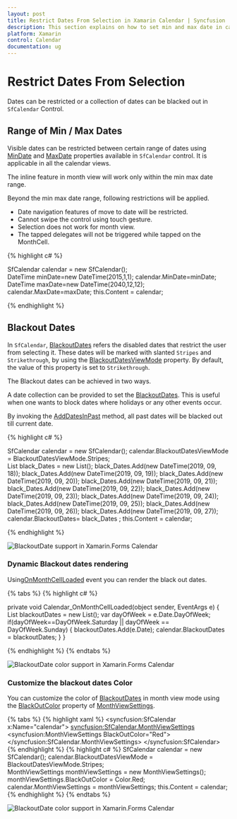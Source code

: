 ```yaml
---
layout: post
title: Restrict Dates From Selection in Xamarin Calendar | Syncfusion
description: This section explains on how to set min and max date in calendar (SfCalendar) control for Xamarin platforms.
platform: Xamarin
control: Calendar
documentation: ug
---
```


# Restrict Dates From Selection

Dates can be restricted or a collection of dates can be blacked out in `SfCalendar` Control.

## Range of Min / Max Dates

Visible dates can be restricted between certain range of dates using [MinDate](https://help.syncfusion.com/cr/xamarin/Syncfusion.SfCalendar.XForms.SfCalendar.html#Syncfusion_SfCalendar_XForms_SfCalendar_MinDate) and [MaxDate](https://help.syncfusion.com/cr/xamarin/Syncfusion.SfCalendar.XForms.SfCalendar.html#Syncfusion_SfCalendar_XForms_SfCalendar_MaxDate) properties available in `SfCalendar` control. It is applicable in all the calendar views.

The inline feature in month view will work only within the min max date range.

Beyond the min max date range, following restrictions will be applied.

* Date navigation features of move to date will be restricted.
* Cannot swipe the control using touch gesture.
* Selection does not work for month view.
* The tapped delegates will not be triggered while tapped on the MonthCell.
    

{% highlight c# %}
	
SfCalendar calendar = new SfCalendar();    
DateTime minDate=new DateTime(2015,1,1);
calendar.MinDate=minDate;
DateTime maxDate=new DateTime(2040,12,12);
calendar.MaxDate=maxDate;
this.Content = calendar;
	
{% endhighlight %}

## Blackout Dates

In `SfCalendar`, [BlackoutDates](https://help.syncfusion.com/cr/xamarin/Syncfusion.SfCalendar.XForms.SfCalendar.html#Syncfusion_SfCalendar_XForms_SfCalendar_BlackoutDates) refers the disabled dates that restrict the user from selecting it. These dates will be marked with slanted `Stripes` and `Strikethrough`, by using the [BlackoutDatesViewMode](https://help.syncfusion.com/cr/xamarin/Syncfusion.SfCalendar.XForms.SfCalendar.html#Syncfusion_SfCalendar_XForms_SfCalendar_BlackoutDatesViewMode) property. By default, the value of this property is set to `Strikethrough`.

The Blackout dates can be achieved in two ways.

A date collection can be provided to set the [BlackoutDates](https://help.syncfusion.com/cr/xamarin/Syncfusion.SfCalendar.XForms.SfCalendar.html#Syncfusion_SfCalendar_XForms_SfCalendar_BlackoutDates). This is useful when one wants to block dates where holidays or any other events occur.

By invoking the [AddDatesInPast](https://help.syncfusion.com/cr/xamarin/Syncfusion.SfCalendar.XForms.SfCalendar.html#Syncfusion_SfCalendar_XForms_SfCalendar_AddDatesInPast) method, all past dates will be blacked out till current date.

{% highlight c# %}
	
SfCalendar calendar = new SfCalendar(); 
calendar.BlackoutDatesViewMode = BlackoutDatesViewMode.Stripes;       
List<DateTime> black_Dates = new List<DateTime>();
black_Dates.Add(new DateTime(2019, 09, 18));
black_Dates.Add(new DateTime(2019, 09, 19));
black_Dates.Add(new DateTime(2019, 09, 20));
black_Dates.Add(new DateTime(2019, 09, 21));
black_Dates.Add(new DateTime(2019, 09, 22));
black_Dates.Add(new DateTime(2019, 09, 23));
black_Dates.Add(new DateTime(2019, 09, 24));
black_Dates.Add(new DateTime(2019, 09, 25));
black_Dates.Add(new DateTime(2019, 09, 26));
black_Dates.Add(new DateTime(2019, 09, 27));
calendar.BlackoutDates= black_Dates ;
this.Content = calendar;
	
{%  endhighlight %}
	
![BlackoutDate support in Xamarin.Forms Calendar](images/Xamarin.forms-Calendar-BlackoutDates.png)

### Dynamic Blackout dates rendering
Using[OnMonthCellLoaded](https://help.syncfusion.com/cr/xamarin/Syncfusion.SfCalendar.XForms.SfCalendar.html#Syncfusion_SfCalendar_XForms_SfCalendar_OnMonthCellLoaded) event you can render the black out dates.

{% tabs %}
{% highlight c# %}

private void Calendar_OnMonthCellLoaded(object sender, EventArgs e)
{
	List<DateTime> blackoutDates = new List<DateTime>();
	var dayOfWeek = e.Date.DayOfWeek;
    if(dayOfWeek==DayOfWeek.Saturday || dayOfWeek == DayOfWeek.Sunday)
    {
		blackoutDates.Add(e.Date);
		calendar.BlackoutDates = blackoutDates;
	}
}

{% endhighlight %}
{% endtabs %}

![BlackoutDate color support in Xamarin.Forms Calendar](images/xamarin.forms-calendar-dynamicblackoutdates.png)

### Customize the blackout dates Color
You can customize the color of [BlackoutDates](https://help.syncfusion.com/cr/xamarin/Syncfusion.SfCalendar.XForms.SfCalendar.html#Syncfusion_SfCalendar_XForms_SfCalendar_BlackoutDates) in month view mode using the [BlackOutColor](https://help.syncfusion.com/cr/xamarin/Syncfusion.SfCalendar.XForms.MonthViewSettings.html#Syncfusion_SfCalendar_XForms_MonthViewSettings_BlackoutColor) property of [MonthViewSettings](https://help.syncfusion.com/cr/xamarin/Syncfusion.SfCalendar.XForms.MonthViewSettings.html).

{% tabs %}
{% highlight xaml %}
<syncfusion:SfCalendar x:Name="calendar">
<syncfusion:SfCalendar.MonthViewSettings>
<syncfusion:MonthViewSettings BlackOutColor="Red">
</syncfusion:SfCalendar.MonthViewSettings>
</syncfusion:SfCalendar>
{% endhighlight %}
{% highlight c# %}
SfCalendar calendar = new SfCalendar(); 
calendar.BlackoutDatesViewMode = BlackoutDatesViewMode.Stripes;  
MonthViewSettings monthViewSettings = new MonthViewSettings();
monthViewSettings.BlackOutColor = Color.Red;
calendar.MonthViewSettings = monthViewSettings;
this.Content = calendar;
{% endhighlight %}
{% endtabs %}

![BlackoutDate color support in Xamarin.Forms Calendar](images/xamarin.forms-calendar-customizationblackoutdates.png)

